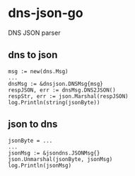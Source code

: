 # dns-json-go
DNS JSON parser

## dns to json

```
msg := new(dns.Msg)
...
dnsMsg := &dnsjson.DNSMsg{msg}
respJSON, err := dnsMsg.DNS2JSON()
respStr, err := json.Marshal(respJSON)
log.Println(string(jsonByte))
```

## json to dns
```
jsonByte = ...
...
jsonMsg := &jsondns.JSONMsg{}
json.Unmarshal(jsonByte, jsonMsg)
log.Println(jsonMsg)
```
